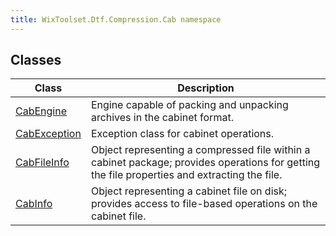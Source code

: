 ```yaml
---
title: WixToolset.Dtf.Compression.Cab namespace
---
```

## Classes
| Class | Description |
| -------- | ----------- |
| [CabEngine](cabengine) | Engine capable of packing and unpacking archives in the cabinet format. |
| [CabException](cabexception) | Exception class for cabinet operations. |
| [CabFileInfo](cabfileinfo) | Object representing a compressed file within a cabinet package; provides operations for getting the file properties and extracting the file. |
| [CabInfo](cabinfo) | Object representing a cabinet file on disk; provides access to file-based operations on the cabinet file. |
